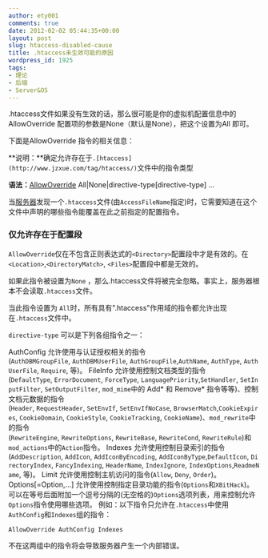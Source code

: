 ```yaml
---
author: ety001
comments: true
date: 2012-02-02 05:44:35+00:00
layout: post
slug: htaccess-disabled-cause
title: .htaccess未生效可能的原因
wordpress_id: 1925
tags:
- 理论
- 后端
- Server&OS
---
```


.htaccess文件如果没有生效的话，那么很可能是你的虚拟机配置信息中的AllowOverride 配置项的参数是None（默认是None），把这个设置为All 即可。

下面是AllowOverride 指令的相关信息：

**说明：**确定允许存在于`.[htaccess](http://www.jzxue.com/tag/htaccess/)`文件中的指令类型

**语法：**[AllowOverride](http://www.jzxue.com/tag/AllowOverride/) All|None|directive-type[directive-type] ...

当[服务器](http://server.jzxue.com/)发现一个`.htaccess`文件(由`AccessFileName`指定)时，它需要知道在这个文件中声明的哪些指令能覆盖在此之前指定的配置指令。



<!-- more -->


### 仅允许存在于<Directory>配置段


`AllowOverride`仅在不包含正则表达式的`<Directory>`配置段中才是有效的。在`<Location>`,`<DirectoryMatch>`, `<Files>`配置段中都是无效的。

如果此指令被设置为`None` ，那么.htaccess文件将被完全忽略。事实上，服务器根本不会读取`.htaccess`文件。

当此指令设置为 `All`时，所有具有".htaccess"作用域的指令都允许出现在`.htaccess`文件中。

`directive-type` 可以是下列各组指令之一：

AuthConfig
    允许使用与认证授权相关的指令(`AuthDBMGroupFile`, `AuthDBMUserFile`, `AuthGroupFile`,`AuthName`, `AuthType`, `AuthUserFile`, `Require`, 等)。
FileInfo
    允许使用控制文档类型的指令(`DefaultType`, `ErrorDocument`, `ForceType`, `LanguagePriority`,`SetHandler`, `SetInputFilter`, `SetOutputFilter`, `mod_mime`中的 Add* 和 Remove* 指令等等)、控制文档元数据的指令(`Header`, `RequestHeader`, `SetEnvIf`, `SetEnvIfNoCase`, `BrowserMatch`,`CookieExpires`, `CookieDomain`, `CookieStyle`, `CookieTracking`, `CookieName`)、`mod_rewrite`中的指令(`RewriteEngine`, `RewriteOptions`, `RewriteBase`, `RewriteCond`, `RewriteRule`)和`mod_actions`中的`Action`指令。
Indexes
    允许使用控制目录索引的指令(`AddDescription`, `AddIcon`, `AddIconByEncoding`, `AddIconByType`,`DefaultIcon`, `DirectoryIndex`, `FancyIndexing`, `HeaderName`, `IndexIgnore`, `IndexOptions`,`ReadmeName`, 等)。
Limit
    允许使用控制主机访问的指令(`Allow`, `Deny`, `Order`)。
Options[=Option,...]
    允许使用控制指定目录功能的指令(`Options`和`XBitHack`)。可以在等号后面附加一个逗号分隔的(无空格的)`Options`选项列表，用来控制允许`Options`指令使用哪些选项。
例如：以下指令只允许在`.htaccess`中使用`AuthConfig`和`Indexes`组的指令：


`AllowOverride AuthConfig Indexes`


不在这两组中的指令将会导致服务器产生一个内部错误。
